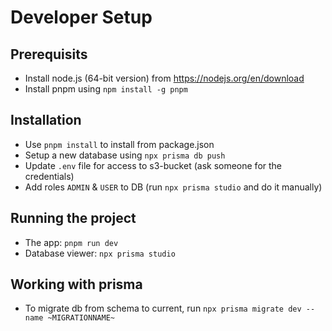 # Developer Setup

## Prerequisits

- Install node.js (64-bit version) from https://nodejs.org/en/download
- Install pnpm using `npm install -g pnpm`

## Installation

- Use `pnpm install` to install from package.json
- Setup a new database using `npx prisma db push`
- Update `.env` file for access to s3-bucket (ask someone for the credentials)
- Add roles `ADMIN` & `USER` to DB (run `npx prisma studio` and do it manually)

## Running the project

- The app: `pnpm run dev`
- Database viewer: `npx prisma studio`

## Working with prisma

- To migrate db from schema to current, run `npx prisma migrate dev --name ~MIGRATIONNAME~`